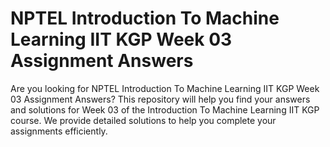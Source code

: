 # NPTEL Introduction To Machine Learning IIT KGP Week 03 Assignment Answers

Are you looking for NPTEL Introduction To Machine Learning IIT KGP Week 03 Assignment Answers? This repository will help you find your answers and solutions for Week 03 of the Introduction To Machine Learning IIT KGP course. We provide detailed solutions to help you complete your assignments efficiently.